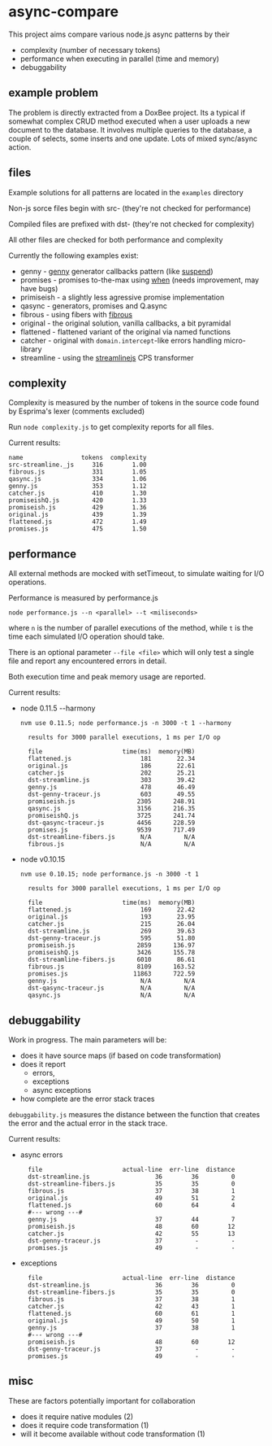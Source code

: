 # async-compare

This project aims compare various node.js async patterns by their

- complexity (number of necessary tokens)
- performance when executing in parallel (time and memory)
- debuggability 

## example problem

The problem is directly extracted from a DoxBee project. Its a typical if 
somewhat complex CRUD method executed when a user uploads a new document
to the database. It involves multiple queries to the database, a couple of 
selects, some inserts and one update. Lots of mixed sync/async action.

## files

Example solutions for all patterns are located in the `examples` directory

Non-js sorce files begin with src- (they're not checked for performance)

Compiled files are prefixed with dst- (they're not checked for complexity)

All other files are checked for both performance and complexity

Currently the following examples exist:

- genny     - [genny](http://github.com/spion/genny) generator callbacks pattern 
  (like [suspend](https://github.com/jmar777/suspend))
- promises - promises to-the-max using [when](http://github.com/cujojs/when) (needs improvement, may have bugs)
- primiseish - a slightly less agressive promise implementation
- qasync - generators, promises and Q.async
- fibrous - using fibers with [fibrous](http://github.com/goodeggs/fibrous)
- original - the original solution, vanilla callbacks, a bit pyramidal
- flattened - flattened variant of the original via named functions
- catcher - original with `domain.intercept`-like errors handling micro-library
- streamline - using the [streamlinejs](http://github.com/Sage/streamlinejs) CPS transformer

## complexity

Complexity is measured by the number of tokens in the source code found by
Esprima's lexer (comments excluded)

Run `node complexity.js` to get complexity reports for all files.

Current results:

    name                tokens  complexity
    src-streamline._js     316        1.00
    fibrous.js             331        1.05
    qasync.js              334        1.06
    genny.js               353        1.12
    catcher.js             410        1.30
    promiseishQ.js         420        1.33
    promiseish.js          429        1.36
    original.js            439        1.39
    flattened.js           472        1.49
    promises.js            475        1.50


## performance

All external methods are mocked with setTimeout, to simulate waiting for I/O 
operations.

Performance is measured by performance.js
 
    node performance.js --n <parallel> --t <miliseconds>

where `n` is the number of parallel executions of the method, while `t` is the
time each simulated I/O operation should take.

There is an optional parameter `--file <file>` which will only test a single
file and report any encountered errors in detail.

Both execution time and peak memory usage are reported.

Current results:

* node 0.11.5 --harmony

  `nvm use 0.11.5; node performance.js -n 3000 -t 1 --harmony`

        results for 3000 parallel executions, 1 ms per I/O op

        file                      time(ms)  memory(MB)
        flattened.js                   181       22.34
        original.js                    186       22.61
        catcher.js                     202       25.21
        dst-streamline.js              303       39.42
        genny.js                       478       46.49
        dst-genny-traceur.js           603       49.55
        promiseish.js                 2305      248.91
        qasync.js                     3156      216.35
        promiseishQ.js                3725      241.74
        dst-qasync-traceur.js         4456      228.59
        promises.js                   9539      717.49
        dst-streamline-fibers.js       N/A         N/A
        fibrous.js                     N/A         N/A

              
* node v0.10.15

  `nvm use 0.10.15; node performance.js -n 3000 -t 1`

        results for 3000 parallel executions, 1 ms per I/O op

        file                      time(ms)  memory(MB)
        flattened.js                   169       22.42
        original.js                    193       23.95
        catcher.js                     215       26.04
        dst-streamline.js              269       39.63
        dst-genny-traceur.js           595       51.80
        promiseish.js                 2859      136.97
        promiseishQ.js                3426      155.78
        dst-streamline-fibers.js      6010       86.61
        fibrous.js                    8109      163.52
        promises.js                  11863      722.59
        genny.js                       N/A         N/A
        dst-qasync-traceur.js          N/A         N/A
        qasync.js                      N/A         N/A


## debuggability

Work in progress. The main parameters will be:

- does it have source maps (if based on code transformation)
- does it report 
    - errors,
    - exceptions
    - async exceptions
- how complete are the error stack traces

`debuggability.js` measures the distance between the function that creates the 
error and the actual error in the stack trace.

Current results:

* async errors

        file                      actual-line  err-line  distance
        dst-streamline.js                  36        36         0
        dst-streamline-fibers.js           35        35         0
        fibrous.js                         37        38         1
        original.js                        49        51         2
        flattened.js                       60        64         4
        #--- wrong ---#
        genny.js                           37        44         7 
        promiseish.js                      48        60        12
        catcher.js                         42        55        13
        dst-genny-traceur.js               37         -         -
        promises.js                        49         -         -

* exceptions

        file                      actual-line  err-line  distance
        dst-streamline.js                  36        36         0
        dst-streamline-fibers.js           35        35         0
        fibrous.js                         37        38         1
        catcher.js                         42        43         1
        flattened.js                       60        61         1
        original.js                        49        50         1
        genny.js                           37        38         1
        #--- wrong ---#
        promiseish.js                      48        60        12
        dst-genny-traceur.js               37         -         -
        promises.js                        49         -         -


## misc 

These are factors potentially important for collaboration

- does it require native modules (2)
- does it require code transformation (1) 
- will it become available without code transformation (1)


